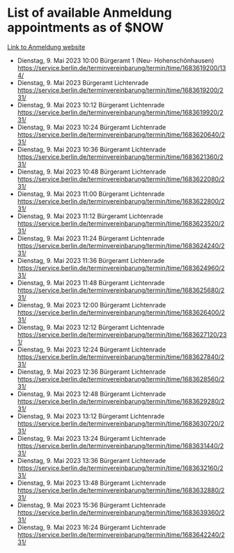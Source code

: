 # List of available Anmeldung appointments as of $NOW
[Link to Anmeldung website](https://service.berlin.de/terminvereinbarung/termin/tag.php?termin=1&anliegen[]=120686&dienstleisterlist=122210,122217,327316,122219,327312,122227,327314,122231,327346,122243,327348,122254,122252,329742,122260,329745,122262,329748,122271,327278,122273,327274,122277,327276,330436,122280,327294,122282,327290,122284,327292,122291,327270,122285,327266,122286,327264,122296,327268,150230,329760,122297,327286,122294,327284,122312,329763,122314,329775,122304,327330,122311,327334,122309,327332,317869,122281,327352,122279,329772,122283,122276,327324,122274,327326,122267,329766,122246,327318,122251,327320,122257,327322,122208,327298,122226,327300&herkunft=http%3A%2F%2Fservice.berlin.de%2Fdienstleistung%2F120686%2F)
- Dienstag, 9. Mai 2023 10:00 Bürgeramt 1 (Neu- Hohenschönhausen) https://service.berlin.de/terminvereinbarung/termin/time/1683619200/134/
- Dienstag, 9. Mai 2023  Bürgeramt Lichtenrade https://service.berlin.de/terminvereinbarung/termin/time/1683619200/231/
- Dienstag, 9. Mai 2023 10:12 Bürgeramt Lichtenrade https://service.berlin.de/terminvereinbarung/termin/time/1683619920/231/
- Dienstag, 9. Mai 2023 10:24 Bürgeramt Lichtenrade https://service.berlin.de/terminvereinbarung/termin/time/1683620640/231/
- Dienstag, 9. Mai 2023 10:36 Bürgeramt Lichtenrade https://service.berlin.de/terminvereinbarung/termin/time/1683621360/231/
- Dienstag, 9. Mai 2023 10:48 Bürgeramt Lichtenrade https://service.berlin.de/terminvereinbarung/termin/time/1683622080/231/
- Dienstag, 9. Mai 2023 11:00 Bürgeramt Lichtenrade https://service.berlin.de/terminvereinbarung/termin/time/1683622800/231/
- Dienstag, 9. Mai 2023 11:12 Bürgeramt Lichtenrade https://service.berlin.de/terminvereinbarung/termin/time/1683623520/231/
- Dienstag, 9. Mai 2023 11:24 Bürgeramt Lichtenrade https://service.berlin.de/terminvereinbarung/termin/time/1683624240/231/
- Dienstag, 9. Mai 2023 11:36 Bürgeramt Lichtenrade https://service.berlin.de/terminvereinbarung/termin/time/1683624960/231/
- Dienstag, 9. Mai 2023 11:48 Bürgeramt Lichtenrade https://service.berlin.de/terminvereinbarung/termin/time/1683625680/231/
- Dienstag, 9. Mai 2023 12:00 Bürgeramt Lichtenrade https://service.berlin.de/terminvereinbarung/termin/time/1683626400/231/
- Dienstag, 9. Mai 2023 12:12 Bürgeramt Lichtenrade https://service.berlin.de/terminvereinbarung/termin/time/1683627120/231/
- Dienstag, 9. Mai 2023 12:24 Bürgeramt Lichtenrade https://service.berlin.de/terminvereinbarung/termin/time/1683627840/231/
- Dienstag, 9. Mai 2023 12:36 Bürgeramt Lichtenrade https://service.berlin.de/terminvereinbarung/termin/time/1683628560/231/
- Dienstag, 9. Mai 2023 12:48 Bürgeramt Lichtenrade https://service.berlin.de/terminvereinbarung/termin/time/1683629280/231/
- Dienstag, 9. Mai 2023 13:12 Bürgeramt Lichtenrade https://service.berlin.de/terminvereinbarung/termin/time/1683630720/231/
- Dienstag, 9. Mai 2023 13:24 Bürgeramt Lichtenrade https://service.berlin.de/terminvereinbarung/termin/time/1683631440/231/
- Dienstag, 9. Mai 2023 13:36 Bürgeramt Lichtenrade https://service.berlin.de/terminvereinbarung/termin/time/1683632160/231/
- Dienstag, 9. Mai 2023 13:48 Bürgeramt Lichtenrade https://service.berlin.de/terminvereinbarung/termin/time/1683632880/231/
- Dienstag, 9. Mai 2023 15:36 Bürgeramt Lichtenrade https://service.berlin.de/terminvereinbarung/termin/time/1683639360/231/
- Dienstag, 9. Mai 2023 16:24 Bürgeramt Lichtenrade https://service.berlin.de/terminvereinbarung/termin/time/1683642240/231/
